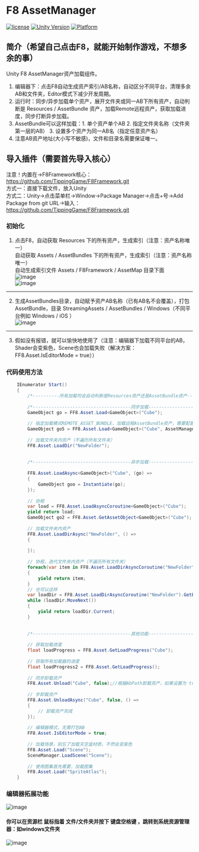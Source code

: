 # F8 AssetManager

[![license](http://img.shields.io/badge/license-MIT-green.svg)](https://opensource.org/licenses/MIT) 
[![Unity Version](https://img.shields.io/badge/unity-2021.3.15f1-blue)](https://unity.com) 
[![Platform](https://img.shields.io/badge/platform-Win%20%7C%20Android%20%7C%20iOS%20%7C%20Mac%20%7C%20Linux%20%7C%20WebGL-orange)]() 

## 简介（希望自己点击F8，就能开始制作游戏，不想多余的事）
Unity F8 AssetManager资产加载组件。  
1. 编辑器下：点击F8自动生成资产索引/AB名称，自动区分不同平台，清理多余AB和文件夹，Editor模式下减少开发周期。  
2. 运行时：同步/异步加载单个资产，展开文件夹或同一AB下所有资产，自动判断是 Resources / AssetBundle 资产，加载Remote远程资产，获取加载进度，同步打断异步加载。
3. AssetBundle可以这样加载：1. 单个资产单个AB 2. 指定文件夹名称（文件夹第一层的AB） 3. 设置多个资产为同一AB名（指定任意资产名）
4. 注意AB资产地址(大小写不敏感)，文件和目录名需要保证唯一。

## 导入插件（需要首先导入核心）
注意！内置在->F8Framework核心：https://github.com/TippingGame/F8Framework.git  
方式一：直接下载文件，放入Unity  
方式二：Unity->点击菜单栏->Window->Package Manager->点击+号->Add Package from git URL->输入：https://github.com/TippingGame/F8Framework.git  

### 初始化

1. 点击F8，自动获取 Resources 下的所有资产，生成索引（注意：资产名称唯一）  
          自动获取 Assets / AssetBundles 下的所有资产，生成索引（注意：资产名称唯一）  
          自动生成索引文件 Assets / F8Framework / AssetMap 目录下面  
![image](https://tippinggame-1257018413.cos.ap-guangzhou.myqcloud.com/TippingGame/AssetManager/ui_20240205225637.png)  
![image](https://tippinggame-1257018413.cos.ap-guangzhou.myqcloud.com/TippingGame/AssetManager/ui_20240205230012_2.png)  
---------------------------------
2. 生成AssetBundles目录，自动赋予资产AB名称（已有AB名不会覆盖），打包 AssetBundle，目录 StreamingAssets / AssetBundles / Windows（不同平台例如 Windows / iOS ）  
![image](https://tippinggame-1257018413.cos.ap-guangzhou.myqcloud.com/TippingGame/AssetManager/ui_20240205225815.png)  
---------------------------------
3. 假如没有报错，就可以愉快地使用了（注意：编辑器下加载不同平台的AB，Shader会变紫色，Scene也会加载失败（解决方案：FF8.Asset.IsEditorMode = true））  

### 代码使用方法
```C#
    IEnumerator Start()
    {
        /*----------所有加载均会自动判断是Resources资产还是AssetBundle资产----------*/
        
        /*-------------------------------------同步加载-------------------------------------*/
        GameObject go = FF8.Asset.Load<GameObject>("Cube");
        
        // 指定加载模式REMOTE_ASSET_BUNDLE，加载远程AssetBundle资产，需要配置AssetRemoteAddress = "http://127.0.0.1:6789/remote"
        GameObject go5 = FF8.Asset.Load<GameObject>("Cube", AssetManager.AssetAccessMode.REMOTE_ASSET_BUNDLE);
        
        // 加载文件夹内资产（不遍历所有文件夹）
        FF8.Asset.LoadDir("NewFolder");
        
        
        /*-------------------------------------异步加载-------------------------------------*/
        
        FF8.Asset.LoadAsync<GameObject>("Cube", (go) =>
        {
            GameObject goo = Instantiate(go);
        });
        
        // 协程
        var load = FF8.Asset.LoadAsyncCoroutine<GameObject>("Cube");
        yield return load;
        GameObject go2 = FF8.Asset.GetAssetObject<GameObject>("Cube");
        
        // 加载文件夹内资产
        FF8.Asset.LoadDirAsync("NewFolder", () =>
        {
            
        });
        
        // 协程，迭代文件夹内资产（不遍历所有文件夹）
        foreach(var item in FF8.Asset.LoadDirAsyncCoroutine("NewFolder"))
        {
            yield return item;
        }
        // 也可以这样
        var loadDir = FF8.Asset.LoadDirAsyncCoroutine("NewFolder").GetEnumerator();
        while (loadDir.MoveNext())
        {
            yield return loadDir.Current;
        }
        
        
        /*-------------------------------------其他功能-------------------------------------*/
        
        // 获取加载进度
        float loadProgress = FF8.Asset.GetLoadProgress("Cube");
        
        // 获取所有加载器的进度
        float loadProgress2 = FF8.Asset.GetLoadProgress();
        
        // 同步卸载资产
        FF8.Asset.Unload("Cube", false);//根据AbPath卸载资产，如果设置为 true，完全卸载。
        
        // 步卸载资产
        FF8.Asset.UnloadAsync("Cube", false, () =>
        {
            // 卸载资产完成
        });
        
        // 编辑器模式，无需打包AB
        FF8.Asset.IsEditorMode = true;
        
        // 加载场景，别忘了加载天空盒材质，不然会变紫色
        FF8.Asset.Load("Scene");
        SceneManager.LoadScene("Scene");
        
        // 使用图集首先需要，加载图集
        FF8.Asset.Load("SpriteAtlas");
    }
```

### 编辑器拓展功能
![image](https://tippinggame-1257018413.cos.ap-guangzhou.myqcloud.com/TippingGame/AssetManager/ui_20240216212631.png)  

#### 你可以在资源栏 **鼠标指着** 文件/文件夹并按下 **键盘空格键** ，跳转到系统资源管理器：如windows文件夹  
![image](https://tippinggame-1257018413.cos.ap-guangzhou.myqcloud.com/TippingGame/AssetManager/ui_20241112212631.png)  
